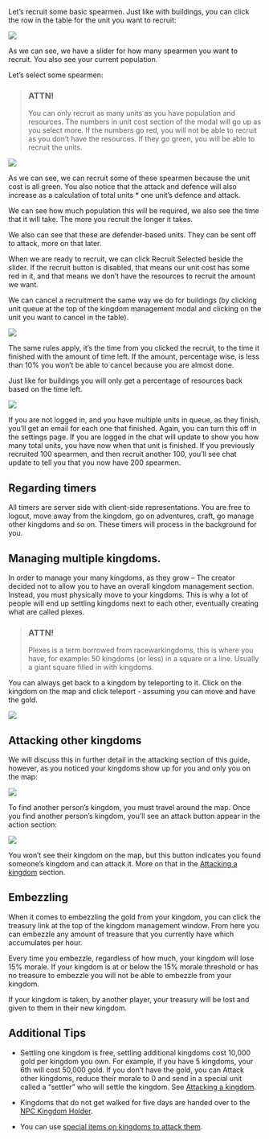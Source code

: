 Let’s recruit some basic spearmen. Just like with buildings, you can click the row in the table for the unit you want to recruit:

<div class="mb-4">
    <a href="/storage/info/kingdoms/images/recruitment-modal.png" class="glightbox">
        <img src="/storage/info/kingdoms/images/recruitment-modal.png" class="img-fluid" />
    </a>
</div>

As we can see, we have a slider for how many spearmen you want to recruit. You also see your current population.

Let’s select some spearmen:

> ### ATTN!
>
> You can only recruit as many units as you have population and resources. The numbers in unit cost section of the modal will go up as you select more. If the numbers go red, you will not be able to recruit as you don’t have the resources. If they go green, you will be able to recruit the units.

<div class="mb-4">
    <a href="/storage/info/kingdoms/images/recruitment-selected.png" class="glightbox">
        <img src="/storage/info/kingdoms/images/recruitment-selected.png" class="img-fluid" />
    </a>
</div>

As we can see, we can recruit some of these spearmen because the unit cost is all green. You also notice that the attack and defence will also increase as a calculation of total units * one unit’s defence and attack.

We can see how much population this will be required, we also see the time that it will take. The more you recruit the longer it takes.

We also can see that these are defender-based units. They can be sent off to attack, more on that later.

When we are ready to recruit, we can click Recruit Selected beside the slider. If the recruit button is disabled, that means our unit cost has some red in it, and that means we don’t have the resources to recruit the amount we want.

We can cancel a recruitment the same way we do for buildings (by clicking unit queue at the top of the kingdom management modal and clicking on the unit you want to cancel in the table).

<div class="mb-4">
    <a href="/storage/info/kingdoms/images/unit-queue.png" class="glightbox">
        <img src="/storage/info/kingdoms/images/unit-queue.png" class="img-fluid" />
    </a>
</div>

The same rules apply, it’s the time from you clicked the recruit, to the time it finished with the amount of time left. If the amount, percentage wise, is less than 10% you won’t be able to cancel because you are almost done.

Just like for buildings you will only get a percentage of resources back based on the time left.

<div class="mb-4">
    <a href="/storage/info/kingdoms/images/cancel-recruitment.png" class="glightbox">
        <img src="/storage/info/kingdoms/images/cancel-recruitment.png" class="img-fluid" />
    </a>
</div>

If you are not logged in, and you have multiple units in queue, as they finish, you’ll get an email for each one that finished. Again, you can turn this off in the settings page. If you are logged in the chat will update to show you how many total units, you have now when that unit is finished. If you previously recruited 100 spearmen, and then recruit another 100, you’ll see chat update to tell you that you now have 200 spearmen.

## Regarding timers

All timers are server side with client-side representations. You are free to logout, move away from the kingdom, go on adventures, craft, go manage other kingdoms and so on. These timers will process in the background for you.

## Managing multiple kingdoms.

In order to manage your many kingdoms, as they grow – The creator decided not to allow you to
have an overall kingdom management section. Instead, you must physically move to your kingdoms.
This is why a lot of people will end up settling kingdoms next to each other, eventually creating what are called plexes.

> ### ATTN!
>
> Plexes is a term borrowed from racewarkingdoms, this is where you have, for example: 50 kingdoms (or less) in a square or a line. Usually a giant square filled in with kingdoms.

You can always get back to a kingdom by teleporting to it. Click on the kingdom on the map and click teleport - assuming you can move and have the gold.

<div class="mb-4">
    <a href="/storage/info/kingdoms/images/teleport.png" class="glightbox">
        <img src="/storage/info/kingdoms/images/teleport.png" class="img-fluid" />
    </a>
</div>


## Attacking other kingdoms

We will discuss this in further detail in the attacking section of this guide, however, as you noticed your kingdoms show up for you and only you on the map:

<div class="mb-4">
    <a href="/storage/info/kingdoms/images/map.png" class="glightbox">
        <img src="/storage/info/kingdoms/images/map.png" class="img-fluid" />
    </a>
</div>

To find another person’s kingdom, you must travel around the map. Once you find another person’s kingdom, you’ll see an attack button appear in the action section:

<div class="mb-4">
    <a href="/storage/info/kingdoms/images/attack-action.png" class="glightbox">
        <img src="/storage/info/kingdoms/images/attack-action.png" class="img-fluid" />
    </a>
</div>

You won’t see their kingdom on the map, but this button indicates you found someone’s kingdom and can attack it. More on that in the [Attacking a kingdom](/information/attacking-kingdoms) section.

## Embezzling

When it comes to embezzling the gold from your kingdom, you can click the treasury link at the top of the kingdom management window. From here you can embezzle any amount of treasure that you currently have which accumulates per hour.

Every time you embezzle, regardless of how much, your kingdom will lose 15% morale. If your kingdom is at
or below the 15% morale threshold or has no treasure to embezzle you will not be able to embezzle from your
kingdom.

If your kingdom is taken, by another player, your treasury will be lost and given to them in their new kingdom.

## Additional Tips

- Settling one kingdom is free, settling additional kingdoms cost 10,000 gold per kingdom you own. For example, if you have 5 kingdoms,
  your 6th will cost 50,000 gold. If you don’t have the gold, you can Attack other kingdoms, reduce their morale to
  0 and send in a special unit called a “settler” who will settle the kingdom. See [Attacking a kingdom](/information/attacking-kingdoms).

- Kingdoms that do not get walked for five days are handed over to the [NPC Kingdom Holder](/information/npc-kingdoms).

- You can use [special items on kingdoms to attack them](/information/items-and-kingdoms).
